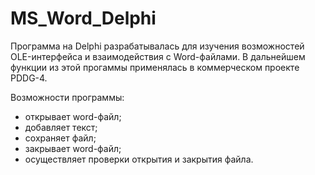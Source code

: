 # MS_Word_Delphi
Программа на Delphi разрабатывалась для изучения возможностей OLE-интерфейса и взаимодействия с Word-файлами.
В дальнейшем функции из этой прогаммы применялась в коммерческом проекте PDDG-4.

Возможности программы:
- открывает word-файл;
- добавляет текст;
- сохраняет файл;
- закрывает word-файл;
- осуществляет проверки открытия и закрытия файла.
